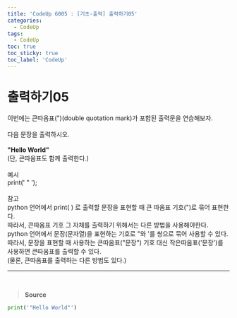 ```yaml
---
title: 'CodeUp 6005 : [기초-출력] 출력하기05'
categories:
  - CodeUp
tags:
  - CodeUp
toc: true
toc_sticky: true
toc_label: 'CodeUp'
---
```


# 출력하기05

이번에는 큰따옴표(")(double quotation mark)가 포함된 출력문을 연습해보자.
<br><br>
다음 문장을 출력하시오.
<br><br>
**"Hello World"**  
(단, 큰따옴표도 함께 출력한다.)
<br><br>
예시  
print(' " ');
<br><br>
참고  
python 언어에서 print( ) 로 출력할 문장을 표현할 때 큰 따옴표 기호(")로 묶어 표현한다.  
따라서, 큰따옴표 기호 그 자체를 출력하기 위해서는 다른 방법을 사용해야한다.  
python 언어에서 문장(문자열)을 표현하는 기호로 "와 '를 쌍으로 묶어 사용할 수 있다.  
따라서, 문장을 표현할 때 사용하는 큰따옴표("문장") 기호 대신 작은따옴표('문장')를 사용하면 큰따옴표를 출력할 수 있다.  
(물론, 큰따옴표를 출력하는 다른 방법도 있다.)

---

<br>

> **Source**

```python
print('"Hello World"')
```
